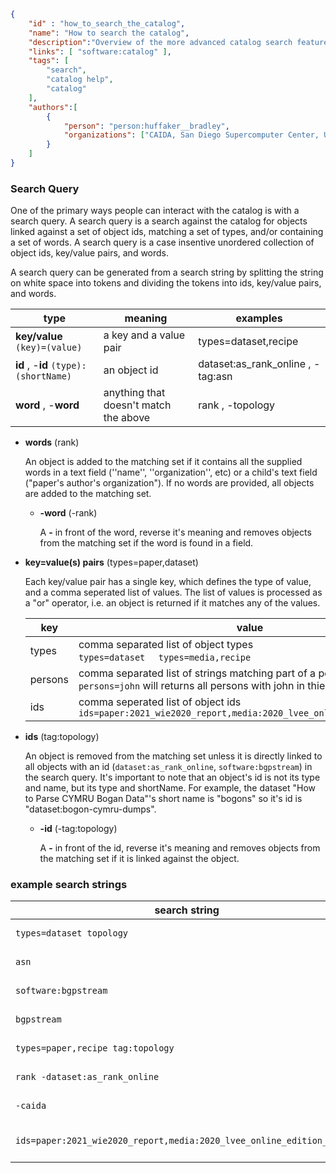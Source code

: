 ~~~json
{
    "id" : "how_to_search_the_catalog",
    "name": "How to search the catalog",
    "description":"Overview of the more advanced catalog search features.",
    "links": [ "software:catalog" ],
    "tags": [
        "search",
        "catalog help",
        "catalog"
    ],
    "authors":[
        {
            "person": "person:huffaker__bradley",
            "organizations": ["CAIDA, San Diego Supercomputer Center, University of California San Diego"]
        }
    ]
}
~~~


### Search Query

One of the primary ways people can interact with the catalog is with a search query. A search query is a search against the catalog for objects linked against a set of object ids, matching a set of types, and/or containing a set of words. A search query is a case insentive unordered collection of object ids, key/value pairs, and words.

A search query can be generated from a search string by splitting the string on white space into tokens and dividing the tokens into ids, key/value pairs, and words.

| type | meaning | examples |
|------|------------|---------|
| **key/value** ``(key)=(value)`` | a key and a value pair  | types=dataset,recipe | 
| **id** , -**id**      ``(type):(shortName)``  | an object id | dataset:as_rank_online , -tag:asn | 
| **word** , -**word**     | anything that doesn't match the above | rank , -topology |

- **words** (rank)

   An object is added to the matching set if it contains all the supplied words in a text field (''name'', ''organization'', etc) or 
   a child's text field ("paper's author's organization"). If no words are provided, all objects are added to the matching set.

    - **-word** (-rank)

       A **-** in front of the word, reverse it's meaning and removes objects from the matching set if the word is found in a field.

- **key=value(s) pairs** (types=paper,dataset)

   Each key/value pair has a single key, which defines the type of value, and a comma seperated list of values. The list of values is processed as a "or" operator,
   i.e. an object is returned if it matches any of the values. 

     |   key    |    value     | 
     |----------|--------------|
     |   types  |  comma separated list of object types <br>  `types=dataset`  &nbsp;&nbsp;&nbsp;  `types=media,recipe`  | 
     |   persons | comma separated list of strings matching part of a person's names<br> `persons=john` will returns all persons with john in thier name  |  
     |   ids     | comma seperated list of object ids <br> `ids=paper:2021_wie2020_report,media:2020_lvee_online_edition_ithena`  |
      
- **ids** (tag:topology)

   An object is removed from the matching set unless it is directly linked to all objects with an id (``dataset:as_rank_online``, ``software:bgpstream``) in the search query.
   It's important to note that an object's id is not its type and name, but its type and shortName.
   For example, the dataset "How to Parse CYMRU Bogan Data"'s short name is "bogons" so it's id is "dataset:bogon-cymru-dumps".

    - **-id** (-tag:topology)

       A **-** in front of the id, reverse it's meaning and removes objects from the matching set if it is linked against the object.

### example search strings

|  search string | explanation | 
|----------------|-------------|
| ``types=dataset topology`` | search for datasets with the word 'topology' in a text field |
| ``asn`` | search for all objects with the word 'asn' in a text field |
| ``software:bgpstream`` | search for objects directly linked to the object ``software:bgpstream`` |
| ``bgpstream`` | search for objects with the string "bgpstream" in a field or child's field | 
| ``types=paper,recipe tag:topology`` | search for papers or recipes with the tag 'topology' | 
| ``rank -dataset:as_rank_online`` | searchs for objects with the word rank , not linked to dataset:as_rank_online | 
| ``-caida`` | searchs for objects that do not contain the word caida | 
| ``ids=paper:2021_wie2020_report,media:2020_lvee_online_edition_ithena`` | return the objects with an id 2021_wie2020_report and media:2020_lvee_online_edition_ithena |

